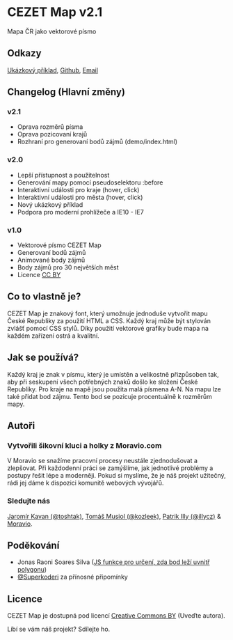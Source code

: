 # CEZET Map v2.1
Mapa ČR jako vektorové písmo

## Odkazy

[Ukázkový příklad](http://www.cezetmap.cz/cezetmap/demo/index.html), [Github](https://github.com/Moravio/CEZET-Map), [Email](mailto:cezetmap@moravio.com)

## Changelog (Hlavní změny)

### v2.1

- Oprava rozměrů písma
- Oprava pozicovaní krajů
- Rozhraní pro generovaní bodů zájmů (demo/index.html)

### v2.0

- Lepší přístupnost a použitelnost
- Generování mapy pomocí pseudoselektoru :before
- Interaktivní události pro kraje (hover, click)
- Interaktivní události pro města (hover, click)
- Nový ukázkový příklad
- Podpora pro moderní prohlížeče a IE10 - IE7

### v1.0

- Vektorové písmo CEZET Map
- Generovaní bodů zájmů
- Animované body zájmů
- Body zájmů pro 30 největších měst
- Licence [CC BY](http://creativecommons.org/licenses/by/3.0/cz/)

## Co to vlastně je?
CEZET Map je znakový font, který umožnuje jednoduše vytvořit mapu České Republiky za použití HTML a CSS. Každý kraj může být stylován zvlášť pomocí CSS stylů. 
Díky použití vektorové grafiky bude mapa na každém zařízení ostrá a kvalitní.

## Jak se používá?
Každý kraj je znak v písmu, který je umístěn a velikostně přizpůsoben tak, aby při seskupení všech potřebných znaků došlo ke složení České Republiky. Pro kraje na mapě jsou použita malá písmena A-N. 
Na mapu lze také přidat bod zájmu. Tento bod se pozicuje procentuálně k rozměrům mapy.

## Autoři
### Vytvořili šikovní kluci a holky z Moravio.com
V Moravio se snažíme pracovní procesy neustále zjednodušovat a zlepšovat. Při každodenní práci se zamýšlíme, jak jednotlivé problémy a postupy řešit lépe a moderněji. Pokud si myslíme, že je náš projekt užitečný, rádi jej dáme k dispozici komunitě webových vývojářů.

### Sledujte nás
[Jaromír Kavan (@toshtak)](https://twitter.com/toshtak), [Tomáš Musiol (@kozleek)](https://twitter.com/kozleek), [Patrik Illy (@illycz)](https://twitter.com/illycz) & [Moravio](https://twitter.com/moravio_cz).</p>

## Poděkování
- Jonas Raoni Soares Silva ([JS funkce pro určení, zda bod leží uvnitř polygonu](http://jsfromhell.com/math/is-point-in-poly))
- [@Superkoderi](https://twitter.com/superkoderi) za přínosné připomínky

## Licence

CEZET Map je dostupná pod licencí [Creative Commons BY](http://creativecommons.org/licenses/by/3.0/cz/) (Uveďte autora).

Líbí se vám náš projekt? Sdílejte ho.



